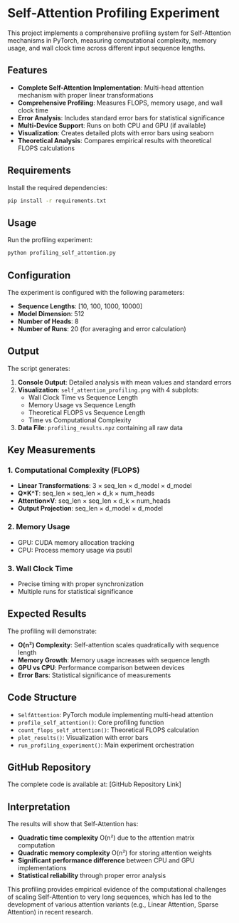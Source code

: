# Self-Attention Profiling Experiment

This project implements a comprehensive profiling system for Self-Attention mechanisms in PyTorch, measuring computational complexity, memory usage, and wall clock time across different input sequence lengths.

## Features

- **Complete Self-Attention Implementation**: Multi-head attention mechanism with proper linear transformations
- **Comprehensive Profiling**: Measures FLOPS, memory usage, and wall clock time
- **Error Analysis**: Includes standard error bars for statistical significance
- **Multi-Device Support**: Runs on both CPU and GPU (if available)
- **Visualization**: Creates detailed plots with error bars using seaborn
- **Theoretical Analysis**: Compares empirical results with theoretical FLOPS calculations

## Requirements

Install the required dependencies:

```bash
pip install -r requirements.txt
```

## Usage

Run the profiling experiment:

```bash
python profiling_self_attention.py
```

## Configuration

The experiment is configured with the following parameters:

- **Sequence Lengths**: [10, 100, 1000, 10000]
- **Model Dimension**: 512
- **Number of Heads**: 8
- **Number of Runs**: 20 (for averaging and error calculation)

## Output

The script generates:

1. **Console Output**: Detailed analysis with mean values and standard errors
2. **Visualization**: `self_attention_profiling.png` with 4 subplots:
   - Wall Clock Time vs Sequence Length
   - Memory Usage vs Sequence Length  
   - Theoretical FLOPS vs Sequence Length
   - Time vs Computational Complexity
3. **Data File**: `profiling_results.npz` containing all raw data

## Key Measurements

### 1. Computational Complexity (FLOPS)
- **Linear Transformations**: 3 × seq_len × d_model × d_model
- **Q×K^T**: seq_len × seq_len × d_k × num_heads
- **Attention×V**: seq_len × seq_len × d_k × num_heads
- **Output Projection**: seq_len × d_model × d_model

### 2. Memory Usage
- GPU: CUDA memory allocation tracking
- CPU: Process memory usage via psutil

### 3. Wall Clock Time
- Precise timing with proper synchronization
- Multiple runs for statistical significance

## Expected Results

The profiling will demonstrate:

- **O(n²) Complexity**: Self-attention scales quadratically with sequence length
- **Memory Growth**: Memory usage increases with sequence length
- **GPU vs CPU**: Performance comparison between devices
- **Error Bars**: Statistical significance of measurements

## Code Structure

- `SelfAttention`: PyTorch module implementing multi-head attention
- `profile_self_attention()`: Core profiling function
- `count_flops_self_attention()`: Theoretical FLOPS calculation
- `plot_results()`: Visualization with error bars
- `run_profiling_experiment()`: Main experiment orchestration

## GitHub Repository

The complete code is available at: [GitHub Repository Link]

## Interpretation

The results will show that Self-Attention has:
- **Quadratic time complexity** O(n²) due to the attention matrix computation
- **Quadratic memory complexity** O(n²) for storing attention weights
- **Significant performance difference** between CPU and GPU implementations
- **Statistical reliability** through proper error analysis

This profiling provides empirical evidence of the computational challenges of scaling Self-Attention to very long sequences, which has led to the development of various attention variants (e.g., Linear Attention, Sparse Attention) in recent research. 